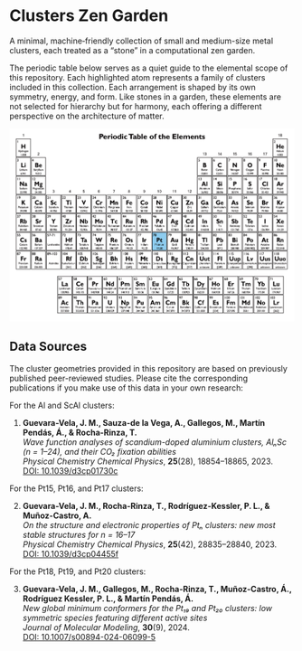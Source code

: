 # Clusters Zen Garden

A minimal, machine‑friendly collection of small and medium-size metal clusters, each treated as a “stone” in a computational zen garden.

The periodic table below serves as a quiet guide to the elemental scope of this repository. Each highlighted atom represents a family of clusters included in this collection. Each arrangement is shaped by its own symmetry, energy, and form. Like stones in a garden, these elements are not selected for hierarchy but for harmony, each offering a different perspective on the architecture of matter.

<p align="center">
  <img src="img/periodic_table.png" alt="Periodic Table of Included Elements" width="700"/>
</p>

## Data Sources

The cluster geometries provided in this repository are based on previously published peer-reviewed studies. Please cite the corresponding publications if you make use of this data in your own research:

For the Al and ScAl clusters:

1. **Guevara-Vela, J. M., Sauza-de la Vega, A., Gallegos, M., Martín Pendás, Á., & Rocha-Rinza, T.**  
   *Wave function analyses of scandium-doped aluminium clusters, AlₙSc (n = 1–24), and their CO₂ fixation abilities*  
   _Physical Chemistry Chemical Physics_, **25**(28), 18854–18865, 2023.  
   [DOI: 10.1039/d3cp01730c](https://doi.org/10.1039/d3cp01730c)


For the Pt15, Pt16, and Pt17 clusters: 

2. **Guevara-Vela, J. M., Rocha-Rinza, T., Rodríguez-Kessler, P. L., & Muñoz-Castro, A.**  
   *On the structure and electronic properties of Ptₙ clusters: new most stable structures for n = 16–17*  
   _Physical Chemistry Chemical Physics_, **25**(42), 28835–28840, 2023.  
   [DOI: 10.1039/d3cp04455f](https://doi.org/10.1039/d3cp04455f)


For the Pt18, Pt19, and Pt20 clusters:

3. **Guevara-Vela, J. M., Gallegos, M., Rocha-Rinza, T., Muñoz-Castro, Á., Rodríguez Kessler, P. L., & Martín Pendás, Á.**  
   *New global minimum conformers for the Pt₁₉ and Pt₂₀ clusters: low symmetric species featuring different active sites*  
   _Journal of Molecular Modeling_, **30**(9), 2024.  
   [DOI: 10.1007/s00894-024-06099-5](https://doi.org/10.1007/s00894-024-06099-5)

